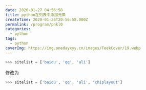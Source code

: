 ```yaml
---
date: 2020-01-27 04:56:58
title: python在列表中添加元素
createTime: 2020-01-26T20:56:58.000Z
permalink: /program/pnkl0
categories:
  - python
tags:
  - python
coverImg: https://img.onedayxyy.cn/images/TeekCover/19.webp
---
```


```python
>>> sitelist = ['baidu', 'qq', 'ali'] 
```
 修改为 
```python
>>> sitelist = ['baidu', 'qq', 'ali', 'chiplayout']
```
